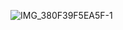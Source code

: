 ![IMG_380F39F5EA5F-1](https://github.com/NaomiRozenberg/unit-4/assets/142605919/33ce8606-0b27-4e06-b765-6c91b9de46be)
